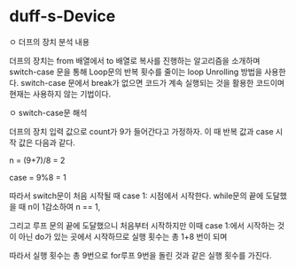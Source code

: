 # duff-s-Device
ㅇ 더프의 장치 분석 내용

더프의 장치는 from 배열에서 to 배열로 복사를 진행하는 알고리즘을 소개하며
switch-case 문을 통해 Loop문의 반복 횟수를 줄이는 loop Unrolling 방법을 사용한다.
switch-case 문에서 break가 없으면 코드가 계속 실행되는 것을 활용한 코드이며 현재는 사용하지 않는 기법이다.

ㅇ switch-case문 해석

더프의 장치 입력 값으로 count가 9가 들어간다고 가정하자.
이 때 반복 값과 case 시작 값은 다음과 같다.

n = (9+7)/8 = 2

case = 9%8 = 1

따라서 switch문이 처음 시작될 때 case 1: 시점에서 시작한다.
while문의 끝에 도달했을 때 n이 1감소하여 n == 1,

그리고 루프 문의 끝에 도달했으니 처음부터 시작하지만 이때 case 1:에서 시작하는 것이 아닌
do가 있는 곳에서 시작하므로 실행 횟수는 총 1+8 번이 되며

따라서 실행 횟수는 총 9번으로 for루프 9번을 돌린 것과 같은 실행 횟수를 가진다.
